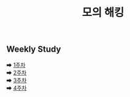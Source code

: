 <div align="center">
  <h1> 모의 해킹 </h1>
  <br />
</div>

## Weekly Study

➡ [1주차](https://github.com/yws-318/Penetration-Testing/tree/main/Master%20Plan/Week%201)<br />
➡ [2주차](https://github.com/yws-318/Penetration-Testing/tree/main/Master%20Plan/Week%202)<br />
➡ [3주차](https://github.com/yws-318/Penetration-Testing/tree/main/Master%20Plan/Week%203)<br />
➡ [4주차](https://github.com/yws-318/Penetration-Testing/tree/main/Master%20Plan/Week%204)<br />

